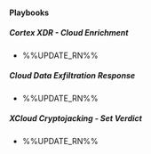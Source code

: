 
#### Playbooks

##### Cortex XDR - Cloud Enrichment

- %%UPDATE_RN%%
##### Cloud Data Exfiltration Response

- %%UPDATE_RN%%
##### XCloud Cryptojacking - Set Verdict

- %%UPDATE_RN%%
